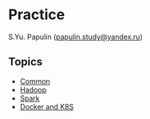 # Practice

S.Yu. Papulin (papulin.study@yandex.ru)

## Topics

- [Common](common/README.md)
- [Hadoop](hadoop/README.md)
- [Spark](spark/README.md)
- [Docker and K8S](https://github.com/BigDataProcSystems/Docker)
